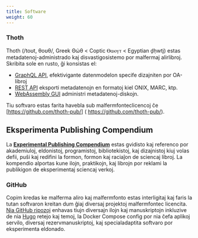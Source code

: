 ```yaml
---
title: Software
weight: 60
---
```


### Thoth

Thoth (/toʊt, θoʊθ/, Greek Θώθ < Coptic Ⲑⲱⲟⲩⲧ < Egyptian ḏḥwtj) estas metadatenoj-administrado kaj disvastigosistemo por malfermaj alirlibroj. Skribita sole en rusto, ĝi konsistas el:

* [GraphQL API](https://api.thoth.pub/), efektivigante datenmodelon specife dizajniten por OA-libroj
* [REST API](https://export.thoth.pub/) eksporti metadatenojn en formatoj kiel ONIX, MARC, ktp.
* [WebAssembly GUI](https://thoth.pub/) administri metadatenoj-diskojn.

Tiu softvaro estas farita havebla sub malfermfonteclicencoj ĉe [https://github.com/thoth-pub/] ( https://github.com/thoth-pub/).

## Eksperimenta Publishing Compendium

La **[Experimental Publishing Compendium](https://compendium.copim.ac.uk/)** estas gvidisto kaj referenco por akademiuloj, eldonistoj, programistoj, bibliotekistoj, kaj dizajnistoj kiuj volas defii, puŝi kaj redifini la formon, formon kaj raciaĵon de sciencaj libroj. La kompendio alportas kune ilojn, praktikojn, kaj librojn por reklami la publikigon de eksperimentaj sciencaj verkoj.

### GitHub

Copim kredas ke malferma aliro kaj malfermfonto estas interligitaj kaj faris la tutan softvaron kreitan dum ĝiaj diversaj projektoj malfermfontec licencita. [Nia GitHub ripozoj](https://github.com/COPIM) enhavas tiujn diversajn ilojn kaj manuskriptojn inkluzive de nia [Hugo](https://gohugo.io/) retejo kaj temoj, la Docker Compose config por nia ĉefa aplikoj servilo, diversaj rezervmanuskriptoj, kaj specialadaptita softvaro por eksperimenta eldonado.